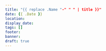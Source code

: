 ```yaml
---
title: "{{ replace .Name "-" " " | title }}"
date: {{ .Date }}
location:
display_date:
tags: []
footer:
banner:
draft: true
---
```


<!--more-->